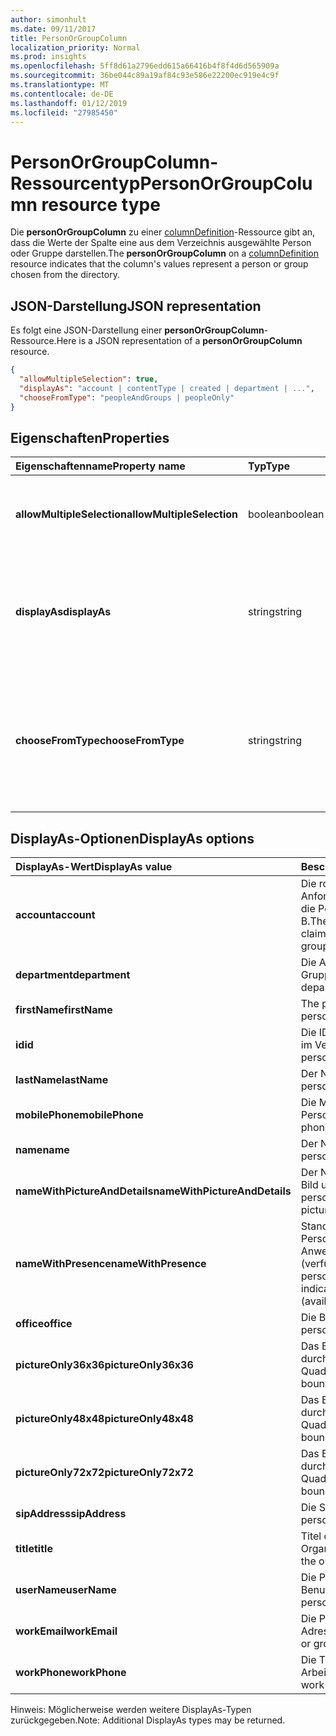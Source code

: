 ```yaml
---
author: simonhult
ms.date: 09/11/2017
title: PersonOrGroupColumn
localization_priority: Normal
ms.prod: insights
ms.openlocfilehash: 5ff8d61a2796edd615a66416b4f8f4d6d565909a
ms.sourcegitcommit: 36be044c89a19af84c93e586e22200ec919e4c9f
ms.translationtype: MT
ms.contentlocale: de-DE
ms.lasthandoff: 01/12/2019
ms.locfileid: "27985450"
---
```

# <a name="personorgroupcolumn-resource-type"></a><span data-ttu-id="280f4-102">PersonOrGroupColumn-Ressourcentyp</span><span class="sxs-lookup"><span data-stu-id="280f4-102">PersonOrGroupColumn resource type</span></span>

<span data-ttu-id="280f4-103">Die **personOrGroupColumn** zu einer [columnDefinition](columndefinition.md)-Ressource gibt an, dass die Werte der Spalte eine aus dem Verzeichnis ausgewählte Person oder Gruppe darstellen.</span><span class="sxs-lookup"><span data-stu-id="280f4-103">The **personOrGroupColumn** on a [columnDefinition](columndefinition.md) resource indicates that the column's values represent a person or group chosen from the directory.</span></span>

## <a name="json-representation"></a><span data-ttu-id="280f4-104">JSON-Darstellung</span><span class="sxs-lookup"><span data-stu-id="280f4-104">JSON representation</span></span>

<span data-ttu-id="280f4-105">Es folgt eine JSON-Darstellung einer **personOrGroupColumn**-Ressource.</span><span class="sxs-lookup"><span data-stu-id="280f4-105">Here is a JSON representation of a **personOrGroupColumn** resource.</span></span>
<!-- { "blockType": "resource", "@type": "microsoft.graph.personOrGroupColumn", "@property.aka": "chooseFromType=format" } -->

```json
{
  "allowMultipleSelection": true,
  "displayAs": "account | contentType | created | department | ...",
  "chooseFromType": "peopleAndGroups | peopleOnly"
}
```

## <a name="properties"></a><span data-ttu-id="280f4-106">Eigenschaften</span><span class="sxs-lookup"><span data-stu-id="280f4-106">Properties</span></span>

| <span data-ttu-id="280f4-107">Eigenschaftenname</span><span class="sxs-lookup"><span data-stu-id="280f4-107">Property name</span></span>              | <span data-ttu-id="280f4-108">Typ</span><span class="sxs-lookup"><span data-stu-id="280f4-108">Type</span></span>    | <span data-ttu-id="280f4-109">Beschreibung</span><span class="sxs-lookup"><span data-stu-id="280f4-109">Description</span></span>
|:---------------------------|:--------|:--------------------------------------
| <span data-ttu-id="280f4-110">**allowMultipleSelection**</span><span class="sxs-lookup"><span data-stu-id="280f4-110">**allowMultipleSelection**</span></span> | <span data-ttu-id="280f4-111">boolean</span><span class="sxs-lookup"><span data-stu-id="280f4-111">boolean</span></span> | <span data-ttu-id="280f4-112">Gibt an, ob mehrere Werte aus der Quelle ausgewählt werden können.</span><span class="sxs-lookup"><span data-stu-id="280f4-112">Indicates whether multiple values can be selected from the source.</span></span>
| <span data-ttu-id="280f4-113">**displayAs**</span><span class="sxs-lookup"><span data-stu-id="280f4-113">**displayAs**</span></span>              | <span data-ttu-id="280f4-114">string</span><span class="sxs-lookup"><span data-stu-id="280f4-114">string</span></span>  | <span data-ttu-id="280f4-115">Informationen zum Anzeigen der Informationen zu der ausgewählten Person oder Gruppe.</span><span class="sxs-lookup"><span data-stu-id="280f4-115">How to display the information about the person or group chosen.</span></span> <span data-ttu-id="280f4-116">Siehe unten.</span><span class="sxs-lookup"><span data-stu-id="280f4-116">See below.</span></span>
| <span data-ttu-id="280f4-117">**chooseFromType**</span><span class="sxs-lookup"><span data-stu-id="280f4-117">**chooseFromType**</span></span>         | <span data-ttu-id="280f4-118">string</span><span class="sxs-lookup"><span data-stu-id="280f4-118">string</span></span>  | <span data-ttu-id="280f4-119">Gibt an, ob nur Personen oder Personen und Gruppen ausgewählt werden können.</span><span class="sxs-lookup"><span data-stu-id="280f4-119">Whether to allow selection of people only, or people and groups.</span></span> <span data-ttu-id="280f4-120">Müssen `peopleAndGroups` oder `peopleOnly` sein.</span><span class="sxs-lookup"><span data-stu-id="280f4-120">Must be one of `peopleAndGroups` or `peopleOnly`.</span></span>

## <a name="displayas-options"></a><span data-ttu-id="280f4-121">DisplayAs-Optionen</span><span class="sxs-lookup"><span data-stu-id="280f4-121">DisplayAs options</span></span>

| <span data-ttu-id="280f4-122">DisplayAs-Wert</span><span class="sxs-lookup"><span data-stu-id="280f4-122">DisplayAs value</span></span>               | <span data-ttu-id="280f4-123">Beschreibung</span><span class="sxs-lookup"><span data-stu-id="280f4-123">Description</span></span>
|:------------------------------|:-----------------------
| <span data-ttu-id="280f4-124">**account**</span><span class="sxs-lookup"><span data-stu-id="280f4-124">**account**</span></span>                   | <span data-ttu-id="280f4-125">Die rohe SharePoint-codierte Anforderungszeichenfolge für die Person oder Gruppe (z. B.</span><span class="sxs-lookup"><span data-stu-id="280f4-125">The raw SharePoint encoded claim string for the person or group (eg.</span></span> <span data-ttu-id="280f4-126">i:0#.f</span><span class="sxs-lookup"><span data-stu-id="280f4-126">i:0#.f</span></span>|<span data-ttu-id="280f4-127">Mitgliedschaft</span><span class="sxs-lookup"><span data-stu-id="280f4-127">membership</span></span>|<span data-ttu-id="280f4-128">jane@contoso.com).</span><span class="sxs-lookup"><span data-stu-id="280f4-128">jane@contoso.com).</span></span>
| <span data-ttu-id="280f4-129">**department**</span><span class="sxs-lookup"><span data-stu-id="280f4-129">**department**</span></span>                | <span data-ttu-id="280f4-130">Die Abteilung der Person oder Gruppe.</span><span class="sxs-lookup"><span data-stu-id="280f4-130">The person or group's department.</span></span>
| <span data-ttu-id="280f4-131">**firstName**</span><span class="sxs-lookup"><span data-stu-id="280f4-131">**firstName**</span></span>                 | <span data-ttu-id="280f4-132">The person's first name.</span><span class="sxs-lookup"><span data-stu-id="280f4-132">The person's first name.</span></span>
| <span data-ttu-id="280f4-133">**id**</span><span class="sxs-lookup"><span data-stu-id="280f4-133">**id**</span></span>                        | <span data-ttu-id="280f4-134">Die ID der Person oder Gruppe im Verzeichnis.</span><span class="sxs-lookup"><span data-stu-id="280f4-134">The id of the person or group in the directory.</span></span>
| <span data-ttu-id="280f4-135">**lastName**</span><span class="sxs-lookup"><span data-stu-id="280f4-135">**lastName**</span></span>                  | <span data-ttu-id="280f4-136">Der Nachname der Person.</span><span class="sxs-lookup"><span data-stu-id="280f4-136">The person's last name.</span></span>
| <span data-ttu-id="280f4-137">**mobilePhone**</span><span class="sxs-lookup"><span data-stu-id="280f4-137">**mobilePhone**</span></span>               | <span data-ttu-id="280f4-138">Die Mobiltelefonnummer der Person.</span><span class="sxs-lookup"><span data-stu-id="280f4-138">The person's mobile phone number.</span></span>
| <span data-ttu-id="280f4-139">**name**</span><span class="sxs-lookup"><span data-stu-id="280f4-139">**name**</span></span>                      | <span data-ttu-id="280f4-140">Der Name der Person.</span><span class="sxs-lookup"><span data-stu-id="280f4-140">The person's name.</span></span>
| <span data-ttu-id="280f4-141">**nameWithPictureAndDetails**</span><span class="sxs-lookup"><span data-stu-id="280f4-141">**nameWithPictureAndDetails**</span></span> | <span data-ttu-id="280f4-142">Der Name der Person mit ihrem Bild und zusätzlichen Details.</span><span class="sxs-lookup"><span data-stu-id="280f4-142">The person's name along with their picture and additional details.</span></span>
| <span data-ttu-id="280f4-143">**nameWithPresence**</span><span class="sxs-lookup"><span data-stu-id="280f4-143">**nameWithPresence**</span></span>          | <span data-ttu-id="280f4-144">Standard.</span><span class="sxs-lookup"><span data-stu-id="280f4-144">Default.</span></span> <span data-ttu-id="280f4-145">Der Name der Person mit einem Anwesenheitssymbol (verfügbar/beschäftigt/usw.).</span><span class="sxs-lookup"><span data-stu-id="280f4-145">The person's name with a presence indicator icon (available/busy/etc.)</span></span>
| <span data-ttu-id="280f4-146">**office**</span><span class="sxs-lookup"><span data-stu-id="280f4-146">**office**</span></span>                    | <span data-ttu-id="280f4-147">Die Büronummer der Person.</span><span class="sxs-lookup"><span data-stu-id="280f4-147">The person's office number.</span></span>
| <span data-ttu-id="280f4-148">**pictureOnly36x36**</span><span class="sxs-lookup"><span data-stu-id="280f4-148">**pictureOnly36x36**</span></span>          | <span data-ttu-id="280f4-149">Das Bild der Person, begrenzt durch ein 36-x-36-px-Quadrat.</span><span class="sxs-lookup"><span data-stu-id="280f4-149">The person's picture, bounded by a 36x36 px square.</span></span>
| <span data-ttu-id="280f4-150">**pictureOnly48x48**</span><span class="sxs-lookup"><span data-stu-id="280f4-150">**pictureOnly48x48**</span></span>          | <span data-ttu-id="280f4-151">Das Bild der Person, begrenzt durch ein 48-x-48-px-Quadrat.</span><span class="sxs-lookup"><span data-stu-id="280f4-151">The person's picture, bounded by a 48x48 px square.</span></span>
| <span data-ttu-id="280f4-152">**pictureOnly72x72**</span><span class="sxs-lookup"><span data-stu-id="280f4-152">**pictureOnly72x72**</span></span>          | <span data-ttu-id="280f4-153">Das Bild der Person, begrenzt durch ein 72-x-72-px-Quadrat.</span><span class="sxs-lookup"><span data-stu-id="280f4-153">The person's picture, bounded by a 72x72 px square.</span></span>
| <span data-ttu-id="280f4-154">**sipAddress**</span><span class="sxs-lookup"><span data-stu-id="280f4-154">**sipAddress**</span></span>                | <span data-ttu-id="280f4-155">Die SIP-Adresse der Person.</span><span class="sxs-lookup"><span data-stu-id="280f4-155">The person's sip address.</span></span>
| <span data-ttu-id="280f4-156">**title**</span><span class="sxs-lookup"><span data-stu-id="280f4-156">**title**</span></span>                     | <span data-ttu-id="280f4-157">Titel der Person in der Organisation.</span><span class="sxs-lookup"><span data-stu-id="280f4-157">The person's title in the organization.</span></span>
| <span data-ttu-id="280f4-158">**userName**</span><span class="sxs-lookup"><span data-stu-id="280f4-158">**userName**</span></span>                  | <span data-ttu-id="280f4-159">Die Person oder der Benutzername der Gruppe.</span><span class="sxs-lookup"><span data-stu-id="280f4-159">The person or group's user name.</span></span>
| <span data-ttu-id="280f4-160">**workEmail**</span><span class="sxs-lookup"><span data-stu-id="280f4-160">**workEmail**</span></span>                 | <span data-ttu-id="280f4-161">Die Person oder die E-Mail-Adresse der Gruppe.</span><span class="sxs-lookup"><span data-stu-id="280f4-161">The person or group's email address.</span></span>
| <span data-ttu-id="280f4-162">**workPhone**</span><span class="sxs-lookup"><span data-stu-id="280f4-162">**workPhone**</span></span>                 | <span data-ttu-id="280f4-163">Die Telefonnummer bei der Arbeit der Person.</span><span class="sxs-lookup"><span data-stu-id="280f4-163">The person's work phone number.</span></span>

<span data-ttu-id="280f4-164">Hinweis: Möglicherweise werden weitere DisplayAs-Typen zurückgegeben.</span><span class="sxs-lookup"><span data-stu-id="280f4-164">Note: Additional DisplayAs types may be returned.</span></span>

<!-- {
  "type": "#page.annotation",
  "description": "",
  "keywords": "",
  "section": "documentation",
  "suppressions": [
    "Warning: /api-reference/v1.0/resources/personorgroupcolumn.md:
      Found potential enums in resource example that weren't defined in a table:(peopleAndGroups,peopleOnly) are in resource, but () are in table",
    "Warning: /api-reference/v1.0/resources/personorgroupcolumn.md:
      Found potential enums in resource example that weren't defined in a table:(account,contentType,created,department,...) are in resource, but () are in table"
  ],
  "tocPath": "Resources/PersonOrGroupColumn"
} -->
